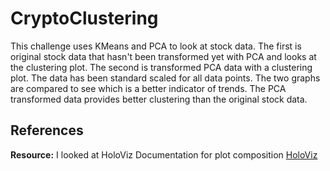 # CryptoClustering

This challenge uses KMeans and PCA to look at stock data.  The first is original stock data that hasn't been transformed yet with PCA and looks at the clustering plot.  The second is transformed PCA data with a clustering plot.  The data has been standard scaled for all data points.  The two graphs are compared to see which is a better indicator of trends.  The PCA transformed data provides better clustering than the original stock data.  

## References
**Resource:** I looked at HoloViz Documentation for plot composition
[HoloViz](https://holoviz.org/tutorial/Composing_Plots.html)
